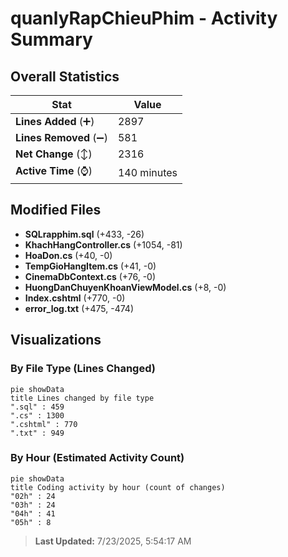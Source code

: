 # quanlyRapChieuPhim - Activity Summary 

## Overall Statistics

| Stat                   | Value                                                             |
| ---------------------- | ----------------------------------------------------------------- |
| **Lines Added** (➕)   | 2897                                          |
| **Lines Removed** (➖) | 581                                        |
| **Net Change** (↕)    | 2316                |
| **Active Time** (⌚)   | 140 minutes |


## Modified Files
- **SQLrapphim.sql** (+433, -26)
- **KhachHangController.cs** (+1054, -81)
- **HoaDon.cs** (+40, -0)
- **TempGioHangItem.cs** (+41, -0)
- **CinemaDbContext.cs** (+76, -0)
- **HuongDanChuyenKhoanViewModel.cs** (+8, -0)
- **Index.cshtml** (+770, -0)
- **error_log.txt** (+475, -474)

## Visualizations

### By File Type (Lines Changed)

```mermaid
pie showData
title Lines changed by file type
".sql" : 459
".cs" : 1300
".cshtml" : 770
".txt" : 949
```

### By Hour (Estimated Activity Count)

```mermaid
pie showData
title Coding activity by hour (count of changes)
"02h" : 24
"03h" : 24
"04h" : 41
"05h" : 8
```


> **Last Updated:** 7/23/2025, 5:54:17 AM